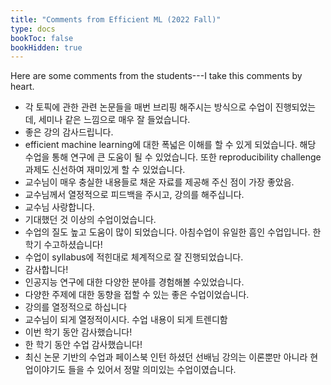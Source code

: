 ```yaml
---
title: "Comments from Efficient ML (2022 Fall)"
type: docs
bookToc: false
bookHidden: true
---
```


Here are some comments from the students---I take this comments by heart.

- 각 토픽에 관한 관련 논문들을 매번 브리핑 해주시는 방식으로 수업이 진행되었는데, 세미나 같은 느낌으로 매우 잘 들었습니다.
- 좋은 강의 감사드립니다.
- efficient machine learning에 대한 폭넓은 이해를 할 수 있게 되었습니다. 해당 수업을 통해 연구에 큰 도움이 될 수 있었습니다. 또한 reproducibility challenge 과제도 신선하여 재미있게 할 수 있었습니다.
- 교수님이 매우 충실한 내용들로 채운 자료를 제공해 주신 점이 가장 좋았음.
- 교수님께서 열정적으로 피드백을 주시고, 강의를 해주십니다.
- 교수님 사랑합니다.
- 기대했던 것 이상의 수업이었습니다.
- 수업의 질도 높고 도움이 많이 되었습니다. 아침수업이 유일한 흠인 수업입니다. 한학기 수고하셨습니다!
- 수업이 syllabus에 적힌대로 체계적으로 잘 진행되었습니다.
- 감사합니다!
- 인공지능 연구에 대한 다양한 분야를 경험해볼 수있었습니다.
- 다양한 주제에 대한 동향을 접할 수 있는 좋은 수업이었습니다.
- 강의를 열정적으로 하십니다
- 교수님이 되게 열정적이시다. 수업 내용이 되게 트렌디함
- 이번 학기 동안 감사했습니다!
- 한 학기 동안 수업 감사했습니다!
- 최신 논문 기반의 수업과 페이스북 인턴 하셨던 선배님 강의는 이론뿐만 아니라 현업이야기도 들을 수 있어서 정말 의미있는 수업이였습니다.
